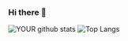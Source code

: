### Hi there 👋

![YOUR github stats](https://github-readme-stats.vercel.app/api?username=AshrithaB&show_icons=true&theme=radical)
![Top Langs](https://github-readme-stats.vercel.app/api/top-langs/?username=AshrithaB&show_icons=true&theme=radical)

<!--
**AshrithaB/AshrithaB** is a ✨ _special_ ✨ repository because its `README.md` (this file) appears on your GitHub profile.

Here are some ideas to get you started:

- 🔭 I’m currently working on ...
- 🌱 I’m currently learning ...
- 👯 I’m looking to collaborate on ...
- 🤔 I’m looking for help with ...
- 💬 Ask me about ...
- 📫 How to reach me: ...
- 😄 Pronouns: ...
- ⚡ Fun fact: ...
-->
